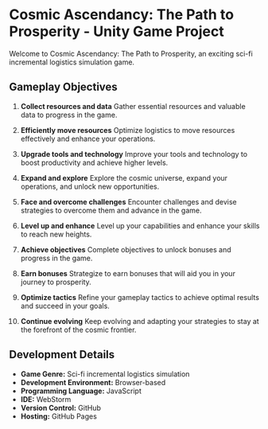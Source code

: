 # Cosmic Ascendancy: The Path to Prosperity - Unity Game Project

Welcome to Cosmic Ascendancy: The Path to Prosperity, an exciting sci-fi incremental logistics simulation game.

## Gameplay Objectives

1. **Collect resources and data**
   Gather essential resources and valuable data to progress in the game.

2. **Efficiently move resources**
   Optimize logistics to move resources effectively and enhance your operations.

3. **Upgrade tools and technology**
   Improve your tools and technology to boost productivity and achieve higher levels.

4. **Expand and explore**
   Explore the cosmic universe, expand your operations, and unlock new opportunities.

5. **Face and overcome challenges**
   Encounter challenges and devise strategies to overcome them and advance in the game.

6. **Level up and enhance**
   Level up your capabilities and enhance your skills to reach new heights.

7. **Achieve objectives**
   Complete objectives to unlock bonuses and progress in the game.

8. **Earn bonuses**
   Strategize to earn bonuses that will aid you in your journey to prosperity.

9. **Optimize tactics**
   Refine your gameplay tactics to achieve optimal results and succeed in your goals.

10. **Continue evolving**
    Keep evolving and adapting your strategies to stay at the forefront of the cosmic frontier.

## Development Details

- **Game Genre:** Sci-fi incremental logistics simulation
- **Development Environment:** Browser-based
- **Programming Language:** JavaScript
- **IDE:** WebStorm
- **Version Control:** GitHub
- **Hosting:** GitHub Pages